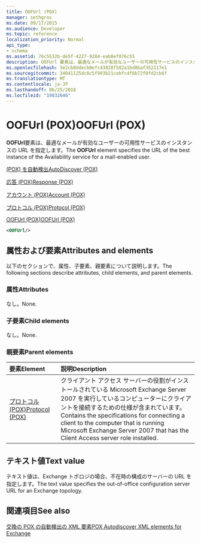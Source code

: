 ```yaml
---
title: OOFUrl (POX)
manager: sethgros
ms.date: 09/17/2015
ms.audience: Developer
ms.topic: reference
localization_priority: Normal
api_type:
- schema
ms.assetid: 76c5532b-de5f-4227-9284-eab8ef076c55
description: OOFUrl 要素は、最適なメールが有効なユーザーの可用性サービスのインスタンスの URL を指定します。
ms.openlocfilehash: 3e2cb8ddecb0efc43828f582a1bd8baf352117e1
ms.sourcegitcommit: 34041125dc8c5f993b21cebfc4f8b72f0fd2cb6f
ms.translationtype: MT
ms.contentlocale: ja-JP
ms.lasthandoff: 06/25/2018
ms.locfileid: "19832646"
---
```

# <a name="oofurl-pox"></a><span data-ttu-id="78bef-103">OOFUrl (POX)</span><span class="sxs-lookup"><span data-stu-id="78bef-103">OOFUrl (POX)</span></span>

<span data-ttu-id="78bef-104">**OOFUrl**要素は、最適なメールが有効なユーザーの可用性サービスのインスタンスの URL を指定します。</span><span class="sxs-lookup"><span data-stu-id="78bef-104">The **OOFUrl** element specifies the URL of the best instance of the Availability service for a mail-enabled user.</span></span> 
  
[<span data-ttu-id="78bef-105">(POX) を自動検出</span><span class="sxs-lookup"><span data-stu-id="78bef-105">AutoDiscover (POX)</span></span>](autodiscover-pox.md)
  
[<span data-ttu-id="78bef-106">応答 (POX)</span><span class="sxs-lookup"><span data-stu-id="78bef-106">Response (POX)</span></span>](response-pox.md)
  
[<span data-ttu-id="78bef-107">アカウント (POX)</span><span class="sxs-lookup"><span data-stu-id="78bef-107">Account (POX)</span></span>](account-pox.md)
  
[<span data-ttu-id="78bef-108">プロトコル (POX)</span><span class="sxs-lookup"><span data-stu-id="78bef-108">Protocol (POX)</span></span>](protocol-pox.md)
  
[<span data-ttu-id="78bef-109">OOFUrl (POX)</span><span class="sxs-lookup"><span data-stu-id="78bef-109">OOFUrl (POX)</span></span>](oofurl-pox.md)
  
```xml
<OOFUrl/>
```

## <a name="attributes-and-elements"></a><span data-ttu-id="78bef-110">属性および要素</span><span class="sxs-lookup"><span data-stu-id="78bef-110">Attributes and elements</span></span>

<span data-ttu-id="78bef-111">以下のセクションで、属性、子要素、親要素について説明します。</span><span class="sxs-lookup"><span data-stu-id="78bef-111">The following sections describe attributes, child elements, and parent elements.</span></span>
  
### <a name="attributes"></a><span data-ttu-id="78bef-112">属性</span><span class="sxs-lookup"><span data-stu-id="78bef-112">Attributes</span></span>

<span data-ttu-id="78bef-113">なし。</span><span class="sxs-lookup"><span data-stu-id="78bef-113">None.</span></span>
  
### <a name="child-elements"></a><span data-ttu-id="78bef-114">子要素</span><span class="sxs-lookup"><span data-stu-id="78bef-114">Child elements</span></span>

<span data-ttu-id="78bef-115">なし。</span><span class="sxs-lookup"><span data-stu-id="78bef-115">None.</span></span>
  
### <a name="parent-elements"></a><span data-ttu-id="78bef-116">親要素</span><span class="sxs-lookup"><span data-stu-id="78bef-116">Parent elements</span></span>

|<span data-ttu-id="78bef-117">**要素**</span><span class="sxs-lookup"><span data-stu-id="78bef-117">**Element**</span></span>|<span data-ttu-id="78bef-118">**説明**</span><span class="sxs-lookup"><span data-stu-id="78bef-118">**Description**</span></span>|
|:-----|:-----|
|[<span data-ttu-id="78bef-119">プロトコル (POX)</span><span class="sxs-lookup"><span data-stu-id="78bef-119">Protocol (POX)</span></span>](protocol-pox.md) <br/> |<span data-ttu-id="78bef-120">クライアント アクセス サーバーの役割がインストールされている Microsoft Exchange Server 2007 を実行しているコンピューターにクライアントを接続するための仕様が含まれています。</span><span class="sxs-lookup"><span data-stu-id="78bef-120">Contains the specifications for connecting a client to the computer that is running Microsoft Exchange Server 2007 that has the Client Access server role installed.</span></span>  <br/> |
   
## <a name="text-value"></a><span data-ttu-id="78bef-121">テキスト値</span><span class="sxs-lookup"><span data-stu-id="78bef-121">Text value</span></span>

<span data-ttu-id="78bef-122">テキスト値は、Exchange トポロジの場合、不在時の構成のサーバーの URL を指定します。</span><span class="sxs-lookup"><span data-stu-id="78bef-122">The text value specifies the out-of-office configuration server URL for an Exchange topology.</span></span>
  
## <a name="see-also"></a><span data-ttu-id="78bef-123">関連項目</span><span class="sxs-lookup"><span data-stu-id="78bef-123">See also</span></span>



[<span data-ttu-id="78bef-124">交換の POX の自動検出の XML 要素</span><span class="sxs-lookup"><span data-stu-id="78bef-124">POX Autodiscover XML elements for Exchange</span></span>](pox-autodiscover-xml-elements-for-exchange.md)

